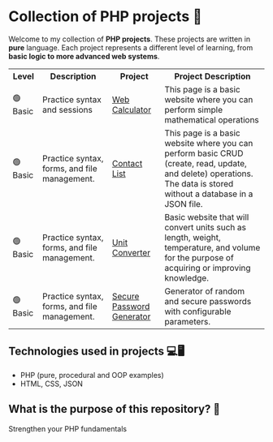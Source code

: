 # Collection of PHP projects 🐘
Welcome to my collection of **PHP projects**. These projects are written in **pure** language.
Each project represents a different level of learning, from **basic logic to more advanced web systems**.

<table>
  <tr>
    <th>Level</th>
    <th>Description</th>
    <th>Project</th>
    <th> Project Description</th>
  </tr>
  <tr>
    <td>🟢Basic</td>
    <td>Practice syntax and sessions</td>
    <td><a href="https://github.com/DEVedwinivan/php-projects/tree/main/basic/web-calculator">Web Calculator</a></td>
    <td>This page is a basic website where you can perform simple mathematical operations</td>
  </tr>
  <tr>
    <td>🟢Basic</td>
    <td>Practice syntax, forms, and file management.</td>
    <td><a href="https://github.com/DEVedwinivan/php-projects/tree/main/basic/contact-list">Contact List</a></td>
    <td>This page is a basic website where you can perform basic CRUD (create, read, update, and delete) operations. The data is stored without a database in a JSON file.</td>
  </tr>
  <tr>
    <td>🟢Basic</td>
    <td>Practice syntax, forms, and file management.</td>
    <td><a href="https://github.com/DEVedwinivan/php-projects/tree/main/basic/unit-converter">Unit Converter</a></td>
    <td>Basic website that will convert units such as length, weight, temperature, and volume for the purpose of acquiring or improving knowledge.</td>
  </tr>
  <tr>
    <td>🟢Basic</td>
    <td>Practice syntax, forms, and file management.</td>
    <td><a href="https://github.com/DEVedwinivan/php-projects/tree/main/basic/secure-password-generator">Secure Password Generator</a></td>
    <td>Generator of random and secure passwords with configurable parameters.</td>
  </tr>
</table>

## Technologies used in projects 💻🖥️
<ul>
  <li>PHP (pure, procedural and OOP examples)</li>
  <li>HTML, CSS, JSON</li>
</ul>

## What is the purpose of this repository? 🧠
<p>Strengthen your PHP fundamentals</p>
